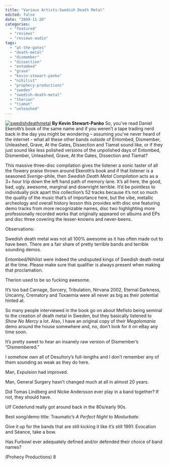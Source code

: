 ```yaml
---
title: "Various Artists:Swedish Death Metal"
edited: false
date: "2009-11-20"
categories:
  - "featured"
  - "reviews"
  - "reviews-audio"
tags:
  - "at-the-gates"
  - "death-metal"
  - "dismember"
  - "dissection"
  - "entombed"
  - "grave"
  - "kevin-stewart-panko"
  - "nihilist"
  - "prophecy-productions"
  - "sweden"
  - "swedish-death-metal"
  - "therion"
  - "tiamat"
  - "unleashed"
---
```


[![swedishdeathmetal](http://www.hellbound.ca/wp-content/uploads/2009/11/swedishdeathmetal.jpg "swedishdeathmetal")](http://www.hellbound.ca/wp-content/uploads/2009/11/swedishdeathmetal.jpg) **By Kevin Stewart-Panko** So, you’ve read Daniel Ekeroth’s book of the same name and if you weren’t a tape trading nerd back in the day you might be wondering – assuming you’ve never heard of the internet - what all these other bands outside of Entombed, Dismember, Unleashed, Grave, At the Gates, Dissection and Tiamat sound like, or if they just sound like less polished versions of the unpolished days of Entombed, Dismember, Unleashed, Grave, At the Gates, Dissection and Tiamat?

This massive three-disc compilation gives the listener a sonic taster of all the flowery praise thrown around Ekeroth’s book and if that listener is a seasoned _Sverige_\-phile, then _Swedish Death Metal Compilation_ acts as a 3+ hour trip down the left hand path of memory lane. It’s all here, the good, bad, ugly, awesome, marginal and downright terrible. It’d be pointless to individually pick apart this collection’s 52 tracks because it’s not so much the quality of the music that’s of importance here, but the vibe, metallic archeology and overall history lesson this provides with disc one featuring demo tracks from more recognizable names, disc two highlighting more professionally recorded works that originally appeared on albums and EPs and disc three covering the lesser-knowns and never-beens.

Observations:

Swedish death metal was not all 100% awesome as it has often made out to have been. There are a fair share of pretty terrible bands and terrible sounding demos.

Entombed/Nihilist were indeed the undisputed kings of Swedish death metal at the time. Please make sure that qualifier is always present when making that proclamation.

Therion used to be so fucking awesome.

It’s too bad Carnage, Sorcery, Tribulation, Nirvana 2002, Eternal Darkness, Uncanny, Crematory and Toxaemia were all never as big as their potential hinted at.

So many people interviewed in the book go on about Mefisto being seminal to the creation of death metal in Sweden, but they basically listened to _Show No Mercy_ a lot. Also, I have an original copy of their _Megalomania_ demo around the house somewhere and, no, don’t look for it on eBay any time soon.

It’s pretty sweet to hear an insanely raw version of Dismember’s “Dismembered.”

I somehow own all of Desultory’s full-lengths and I don’t remember any of them sounding as weak as they do here.

Man, Expulsion had improved.

Man, General Surgery hasn’t changed much at all in almost 20 years.

Did Tomas Lindberg and Nicke Andersson ever play in a band together? If not, they should have.

Ulf Cederlund really got around back in the 80s/early 90s.

Best song/demo title: Traumatic’s _A Perfect Night to Masturbate_.

Give it up for the bands that are still kicking it like it’s still 1991: Evocation and Séance, take a bow.

Has Furbowl ever adequately defined and/or defended their choice of band names?

(Prohecy Productions) 8
